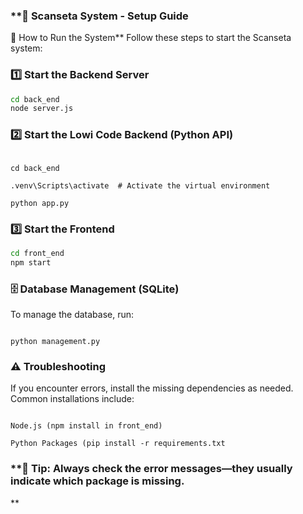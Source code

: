 ### **🚀 Scanseta System - Setup Guide

📌 How to Run the System**
Follow these steps to start the Scanseta system:

### **1️⃣ Start the Backend Server**

```sh
cd back_end
node server.js
```

### **2️⃣ Start the Lowi Code Backend (Python API)**
```cd lowi_code

cd back_end

.venv\Scripts\activate  # Activate the virtual environment

python app.py
```

### **3️⃣ Start the Frontend**  
```sh
cd front_end
npm start
```

### **🗄️ Database Management (SQLite)**

To manage the database, run:

```cd back_end

python management.py
```

### **⚠️ Troubleshooting**

If you encounter errors, install the missing dependencies as needed. Common installations include:


```React (npm install)

Node.js (npm install in front_end)

Python Packages (pip install -r requirements.txt
```

### **📌 Tip: Always check the error messages—they usually indicate which package is missing.
**
